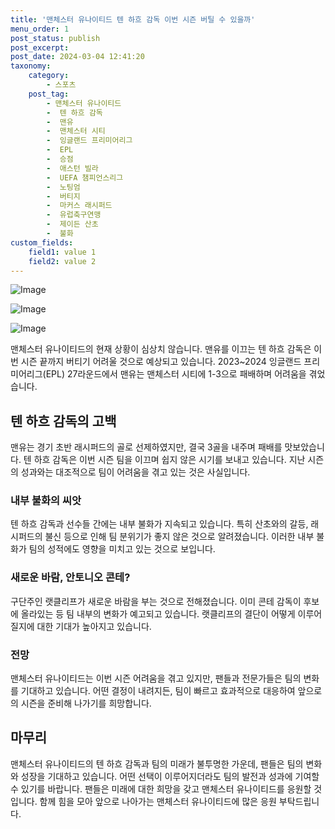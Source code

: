 ```yaml
---
title: '맨체스터 유나이티드 텐 하흐 감독 이번 시즌 버틸 수 있을까'
menu_order: 1
post_status: publish
post_excerpt: 
post_date: 2024-03-04 12:41:20
taxonomy:
    category:
        - 스포츠
    post_tag:
        - 맨체스터 유나이티드
        -  텐 하흐 감독
        -  맨유
        -  맨체스터 시티
        -  잉글랜드 프리미어리그
        -  EPL
        -  승점
        -  애스턴 빌라
        -  UEFA 챔피언스리그
        -  노팅엄
        -  버티지
        -  마커스 래시퍼드
        -  유럽축구연맹
        -  제이든 산초
        -  불화
custom_fields:
    field1: value 1
    field2: value 2
---
```


![Image](https://imgnews.pstatic.net/image/468/2024/03/04/0001035650_001_20240304090203511.jpg?type=w647)

![Image](https://imgnews.pstatic.net/image/468/2024/03/04/0001035650_002_20240304090203547.jpg?type=w647)

![Image](https://imgnews.pstatic.net/image/468/2024/03/04/0001035650_003_20240304090203582.jpg?type=w647)

맨체스터 유나이티드의 현재 상황이 심상치 않습니다. 맨유를 이끄는 텐 하흐 감독은 이번 시즌 끝까지 버티기 어려울 것으로 예상되고 있습니다. 2023~2024 잉글랜드 프리미어리그(EPL) 27라운드에서 맨유는 맨체스터 시티에 1-3으로 패배하며 어려움을 겪었습니다. 
## 텐 하흐 감독의 고백
맨유는 경기 초반 래시퍼드의 골로 선제하였지만, 결국 3골을 내주며 패배를 맛보았습니다. 텐 하흐 감독은 이번 시즌 팀을 이끄며 쉽지 않은 시기를 보내고 있습니다. 지난 시즌의 성과와는 대조적으로 팀이 어려움을 겪고 있는 것은 사실입니다.
### 내부 불화의 씨앗
텐 하흐 감독과 선수들 간에는 내부 불화가 지속되고 있습니다. 특히 산초와의 갈등, 래시퍼드의 불신 등으로 인해 팀 분위기가 좋지 않은 것으로 알려졌습니다. 이러한 내부 불화가 팀의 성적에도 영향을 미치고 있는 것으로 보입니다.
### 새로운 바람, 안토니오 콘테?
구단주인 랫클리프가 새로운 바람을 부는 것으로 전해졌습니다. 이미 콘테 감독이 후보에 올라있는 등 팀 내부의 변화가 예고되고 있습니다. 랫클리프의 결단이 어떻게 이루어질지에 대한 기대가 높아지고 있습니다.
### 전망
맨체스터 유나이티드는 이번 시즌 어려움을 겪고 있지만, 팬들과 전문가들은 팀의 변화를 기대하고 있습니다. 어떤 결정이 내려지든, 팀이 빠르고 효과적으로 대응하여 앞으로의 시즌을 준비해 나가기를 희망합니다.
## 마무리
맨체스터 유나이티드의 텐 하흐 감독과 팀의 미래가 불투명한 가운데, 팬들은 팀의 변화와 성장을 기대하고 있습니다. 어떤 선택이 이루어지더라도 팀의 발전과 성과에 기여할 수 있기를 바랍니다. 팬들은 미래에 대한 희망을 갖고 맨체스터 유나이티드를 응원할 것입니다. 함께 힘을 모아 앞으로 나아가는 맨체스터 유나이티드에 많은 응원 부탁드립니다.
